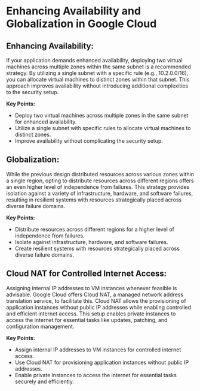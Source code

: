 # Enhancing Availability and Globalization in Google Cloud

## Enhancing Availability:

If your application demands enhanced availability, deploying two virtual machines across multiple zones within the same subnet is a recommended strategy. By utilizing a single subnet with a specific rule (e.g., 10.2.0.0/16), you can allocate virtual machines to distinct zones within that subnet. This approach improves availability without introducing additional complexities to the security setup.

**Key Points:**
- Deploy two virtual machines across multiple zones in the same subnet for enhanced availability.
- Utilize a single subnet with specific rules to allocate virtual machines to distinct zones.
- Improve availability without complicating the security setup.

## Globalization:

While the previous design distributed resources across various zones within a single region, opting to distribute resources across different regions offers an even higher level of independence from failures. This strategy provides isolation against a variety of infrastructure, hardware, and software failures, resulting in resilient systems with resources strategically placed across diverse failure domains.

**Key Points:**
- Distribute resources across different regions for a higher level of independence from failures.
- Isolate against infrastructure, hardware, and software failures.
- Create resilient systems with resources strategically placed across diverse failure domains.

## Cloud NAT for Controlled Internet Access:

Assigning internal IP addresses to VM instances whenever feasible is advisable. Google Cloud offers Cloud NAT, a managed network address translation service, to facilitate this. Cloud NAT allows the provisioning of application instances without public IP addresses while enabling controlled and efficient internet access. This setup enables private instances to access the internet for essential tasks like updates, patching, and configuration management.

**Key Points:**
- Assign internal IP addresses to VM instances for controlled internet access.
- Use Cloud NAT for provisioning application instances without public IP addresses.
- Enable private instances to access the internet for essential tasks securely and efficiently.
